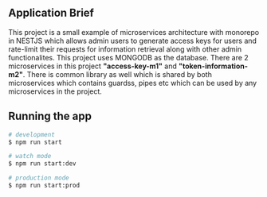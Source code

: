 ## Application Brief

This project is a small example of microservices architecture with monorepo in NESTJS which allows admin users to generate
access keys for users and rate-limit their requests for information retrieval along with other admin functionalites.
This project uses MONGODB as the database. There are 2 microservices in this project **"access-key-m1"** and **"token-information-m2"**.
There is common library as well which is shared by both microservices which contains guardss, pipes etc which can be used by any
microservices in the project.

## Running the app

```bash
# development
$ npm run start

# watch mode
$ npm run start:dev

# production mode
$ npm run start:prod
```
